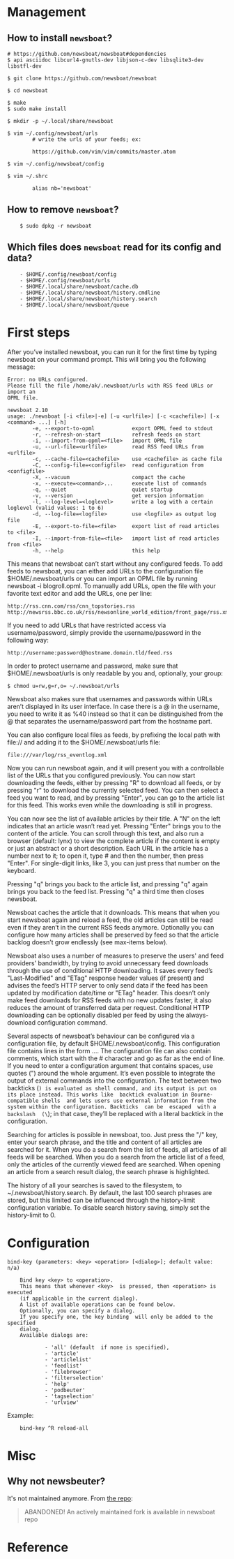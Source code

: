 # Management
## How to install `newsboat`?

    # https://github.com/newsboat/newsboat#dependencies
    $ api asciidoc libcurl4-gnutls-dev libjson-c-dev libsqlite3-dev libstfl-dev

    $ git clone https://github.com/newsboat/newsboat

    $ cd newsboat

    $ make
    $ sudo make install

    $ mkdir -p ~/.local/share/newsboat

    $ vim ~/.config/newsboat/urls
            # write the urls of your feeds; ex:

            https://github.com/vim/vim/commits/master.atom

    $ vim ~/.config/newsboat/config

    $ vim ~/.shrc

            alias nb='newsboat'

## How to remove `newsboat`?

        $ sudo dpkg -r newsboat

## Which files does `newsboat` read for its config and data?

        - $HOME/.config/newsboat/config
        - $HOME/.config/newsboat/urls
        - $HOME/.local/share/newsboat/cache.db
        - $HOME/.local/share/newsboat/history.cmdline
        - $HOME/.local/share/newsboat/history.search
        - $HOME/.local/share/newsboat/queue

#
# First steps

After you’ve  installed newsboat, you  can run it for  the first time  by typing
newsboat on your command prompt.
This will bring you the following message:

    Error: no URLs configured.
    Please fill the file /home/ak/.newsboat/urls with RSS feed URLs or import an
    OPML file.

    newsboat 2.10
    usage: ./newsboat [-i <file>|-e] [-u <urlfile>] [-c <cachefile>] [-x <command> ...] [-h]
            -e, --export-to-opml            export OPML feed to stdout
            -r, --refresh-on-start          refresh feeds on start
            -i, --import-from-opml=<file>   import OPML file
            -u, --url-file=<urlfile>        read RSS feed URLs from <urlfile>
            -c, --cache-file=<cachefile>    use <cachefile> as cache file
            -C, --config-file=<configfile>  read configuration from <configfile>
            -X, --vacuum                    compact the cache
            -x, --execute=<command>...      execute list of commands
            -q, --quiet                     quiet startup
            -v, --version                   get version information
            -l, --log-level=<loglevel>      write a log with a certain loglevel (valid values: 1 to 6)
            -d, --log-file=<logfile>        use <logfile> as output log file
            -E, --export-to-file=<file>     export list of read articles to <file>
            -I, --import-from-file=<file>   import list of read articles from <file>
            -h, --help                      this help

This means that newsboat can’t start without any configured feeds.
To add  feeds to  newsboat, you can  either add URLs  to the  configuration file
$HOME/.newsboat/urls  or you  can import  an OPML  file by  running newsboat  -i
blogroll.opml.
To manually add URLs,  open the file with your favorite text  editor and add the
URLs, one per line:

    http://rss.cnn.com/rss/cnn_topstories.rss
    http://newsrss.bbc.co.uk/rss/newsonline_world_edition/front_page/rss.xml

If  you need  to add  URLs that  have restricted  access via  username/password,
simply provide the username/password in the following way:

    http://username:password@hostname.domain.tld/feed.rss

In order to  protect username and password, make  sure that $HOME/.newsboat/urls
is only readable by you and, optionally, your group:

    $ chmod u=rw,g=r,o= ~/.newsboat/urls

Newsboat  also  makes sure  that  usernames  and  passwords within  URLs  aren’t
displayed in its user interface.
In case there  is a @ in  the username, you need  to write it as  %40 instead so
that it  can be distinguished  from the  @ that separates  the username/password
part from the hostname part.

You can also  configure local files as  feeds, by prefixing the  local path with
file:// and adding it to the $HOME/.newsboat/urls file:

    file:///var/log/rss_eventlog.xml

Now you can run newsboat again, and it will present you with a controllable list
of the URLs that you configured previously.
You can now start downloading the feeds,  either by pressing "R" to download all
feeds, or by pressing "r" to download the currently selected feed.
You can then select a feed you want to read, and by pressing "Enter", you can go
to the article list for this feed.
This works even while the downloading is still in progress.

You can now see the list of available articles by their title.
A "N" on the left indicates that an article wasn’t read yet.
Pressing "Enter" brings you to the content of the article.
You can scroll through this text, and also run a browser (default: lynx) to view
the complete  article if the  content is  empty or just  an abstract or  a short
description.
Each URL in the article has a number next to it; to open it, type # and then the
number, then press "Enter".
For single-digit links, like 3, you can just press that number on the keyboard.

Pressing "q" brings you back to the  article list, and pressing "q" again brings
you back to the feed list.
Pressing "q" a third time then closes newsboat.

Newsboat caches the article that it downloads.
This  means that  when you  start  newsboat again  and  reload a  feed, the  old
articles can still be read even if they aren’t in the current RSS feeds anymore.
Optionally you  can configure how  many articles shall  be preserved by  feed so
that the article backlog doesn’t grow endlessly (see max-items below).

Newsboat  also  uses a  number  of  measures to  preserve  the  users' and  feed
providers' bandwidth, by trying to  avoid unnecessary feed downloads through the
use of conditional HTTP downloading.
It  saves every  feed’s "Last-Modified"  and "ETag"  response header  values (if
present) and advises  the feed’s HTTP server  to only send data if  the feed has
been updated by modification date/time or "ETag" header.
This doesn’t only make feed downloads for  RSS feeds with no new updates faster,
it also reduces the amount of transferred data per request.
Conditional HTTP  downloading can be optionally  disabled per feed by  using the
always-download configuration command.

Several aspects  of newsboat’s behaviour  can be configured via  a configuration
file, by default $HOME/.newsboat/config.
This configuration file contains lines in the form <config-command> <arg1> ....
The  configuration file  can  also  contain comments,  which  start  with the  #
character and go as far as the end of line.
If you need  to enter a configuration argument that  contains spaces, use quotes
(") around the whole argument.
It’s  even possible  to  integrate  the output  of  external  commands into  the
configuration.
The text between two backticks (`) is evaluated as shell command, and its output
is put on its place instead.
This works like  backtick evaluation in Bourne-compatible shells  and lets users
use external information from the system within the configuration.
Backticks  can be  escaped  with a  backslash  (\`); in  that  case, they’ll  be
replaced with a literal backtick in the configuration.

Searching for articles is possible in newsboat, too.
Just press the "/"  key, enter your search phrase, and the  title and content of
all articles are searched for it.
When you do a  search from the list of feeds, all articles  of all feeds will be
searched.
When you do a  search from the article list of a feed,  only the articles of the
currently viewed feed are searched.
When  opening an  article from  a  search result  dialog, the  search phrase  is
highlighted.

The   history  of   all  your   searches  is   saved  to   the  filesystem,   to
~/.newsboat/history.search.
By default,  the last  100 search phrases  are stored, but  this limited  can be
influenced through the history-limit configuration variable.
To disable search history saving, simply set the history-limit to 0.

#
# Configuration

    bind-key (parameters: <key> <operation> [<dialog>]; default value: n/a)

        Bind key <key> to <operation>.
        This means that whenever <key>  is pressed, then <operation> is executed
        (if applicable in the current dialog).
        A list of available operations can be found below.
        Optionally, you can specify a dialog.
        If you specify one, the key binding  will only be added to the specified
        dialog.
        Available dialogs are:

                - 'all' (default  if none is specified),
                - 'article'
                - 'articlelist'
                - 'feedlist'
                - 'filebrowser'
                - 'filterselection'
                - 'help'
                - 'podbeuter'
                - 'tagselection'
                - 'urlview'

Example:

        bind-key ^R reload-all

#
# Misc
## Why not newsbeuter?

It's not maintained anymore.
From [the repo][1]:

   > ABANDONED! An actively maintained fork is available in newsboat repo

##
# Reference

[1]: https://github.com/akrennmair/newsbeuter
